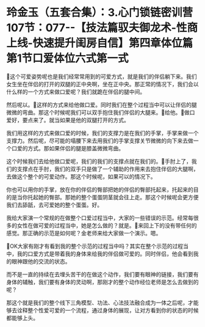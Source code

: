 # 玲金玉（五套合集）：3.心门锁链密训营 107节：077--【技法篇驭夫御龙术-性商上线-快速提升闺房自信】第四章体位篇第1节口爱体位六式第一式

🎼这个可爱姿势呢也是我们经常常用到的可爱方式，就是我们的伴侣躺下来。我们女生坐在伴侣的打开的双腿的正中央啊，坐在正中央。那正常的情况下，我们会以什么样的一个方式来做口爱呢？我们就跪在伴侣的腿中间。

然后呢以。🎼这样的方式来给他做口爱。同时我们在整个过程当中可以让伴侣的腿微微的弯曲。那这个时候呢我们可以双手抱住我们伴侣的大腿来。🎼给他。🎼做口爱好，要点来了。就当如果是他的双腿打开的方式。

我们用这样的方式来做口爱的时候，我们的支撑力是在我们的手掌，手掌来做一个支撑力。然后呢，尽可能的塌腰下来去用我们的手掌支撑关节微微的向下来去做一个口爱的方式。那如果伴侣的腿是膝盖微微弯曲。

这个时候我们去给他做口爱呢，我们的我们的支撑点就在我们的。🎼手肘上了，我们的支撑点在手肘，我们的双手只是做了一个辅助的作用来去抱住伴侣的大腿啊，去做这个整个的可爱动作。那这个时候呢，如果可以的情况下。

你也可以用你的手掌，放在你的伴侣的臀部把她的伴侣的臀部托起来，托起来的目的是当你托起她的臀部。那她的整个蛋蛋阴茎就会往上走。那这个时候呢会更方便我们去舔舐，去可爱她的整个蛋蛋。好。

我给大家演一个常规的在做整个口爱过程当中，大家的一些错误的示范。经常每很多的女性在做可爱的过程当中，她是怎么做的？就是。🎼来回上下的没有带任何的感觉。那正确的示范是如何呢？金老师来给大家做一个演示。嗯。

🎼OK大家有刚才有看到我的整个示范的过程当中吗？其实在整个示范的过程当中，我的口爱方式是带着我的身体来给我的伴侣做可爱的。同时伴侣，他会看到我的眼神跟他的交流的状态。

而不是一直的持续在去埋头苦干的在做这个动作，我们要有眼神的链接，我们要有身体的辅触，我们要有身体的灵动啊，那刚才的整个动作经位老师是怎么去做到的呢？

那这个就是我们的整个线下三角模型、功法、心法技法融合成为一体之后呢，才能够去诠释整个性爱可爱的一个流程，通过身体的展现，让对方看到你的状态的时候都能够上头。

